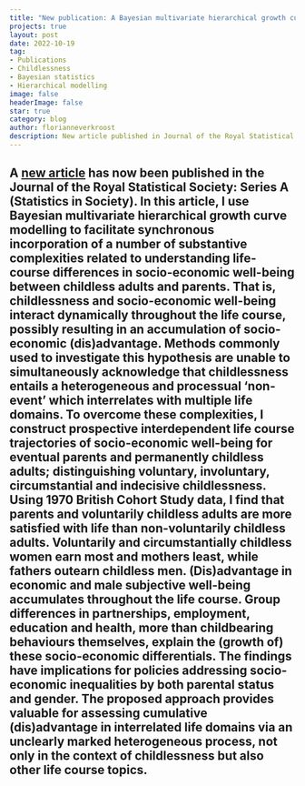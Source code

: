 ```yaml
---
title: "New publication: A Bayesian multivariate hierarchical growth curve model to examine cumulative socio-economic (dis)advantage among childless adults and parents"
projects: true
layout: post
date: 2022-10-19
tag: 
- Publications
- Childlessness
- Bayesian statistics
- Hierarchical modelling
image: false
headerImage: false
star: true
category: blog
author: florianneverkroost
description: New article published in Journal of the Royal Statistical Society
---
```



A [new article]([https://link.springer.com/article/10.1007/s10680-022-09608-5#article-info](https://rss.onlinelibrary.wiley.com/doi/10.1111/rssa.12917)) has now been published in the Journal of the Royal Statistical Society: Series A (Statistics in Society). In this article, I use Bayesian multivariate hierarchical growth curve modelling to facilitate synchronous incorporation of a number of substantive complexities related to understanding life-course differences in socio-economic well-being between childless adults and parents. That is, childlessness and socio-economic well-being interact dynamically throughout the life course, possibly resulting in an accumulation of socio-economic (dis)advantage. Methods commonly used to investigate this hypothesis are unable to simultaneously acknowledge that childlessness entails a heterogeneous and processual ‘non-event’ which interrelates with multiple life domains. To overcome these complexities, I construct prospective interdependent life course trajectories of socio-economic well-being for eventual parents and permanently childless adults; distinguishing voluntary, involuntary, circumstantial and indecisive childlessness. Using 1970 British Cohort Study data, I find that parents and voluntarily childless adults are more satisfied with life than non-voluntarily childless adults. Voluntarily and circumstantially childless women earn most and mothers least, while fathers outearn childless men. (Dis)advantage in economic and male subjective well-being accumulates throughout the life course. Group differences in partnerships, employment, education and health, more than childbearing behaviours themselves, explain the (growth of) these socio-economic differentials. The findings have implications for policies addressing socio-economic inequalities by both parental status and gender. The proposed approach provides valuable for assessing cumulative (dis)advantage in interrelated life domains via an unclearly marked heterogeneous process, not only in the context of childlessness but also other life course topics.
---
